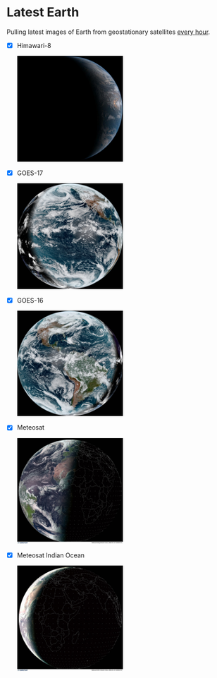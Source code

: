 # Latest Earth

Pulling latest images of Earth from geostationary satellites [every hour](https://github.com/ungoldman/satellites/blob/main/.github/workflows/update.yml#L8).

- [x] Himawari-8

  <img src="./images/himawari-8-latest.jpg" width="50%">

- [x] GOES-17

  <img src="./images/goes-17-latest.jpg" width="50%">

- [x] GOES-16

  <img src="./images/goes-16-latest.jpg" width="50%">

- [x] Meteosat

    <img src="./images/meteosat-10-latest.jpg" width="50%">

- [x] Meteosat Indian Ocean

    <img src="./images/meteosat-8-latest.jpg" width="50%">
